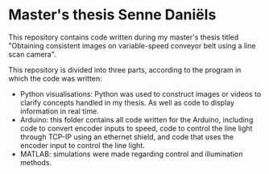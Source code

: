 # Master's thesis Senne Daniëls

This repository contains code written during my master's thesis titled "Obtaining consistent images on variable-speed conveyor belt using a line scan camera".

This repository is divided into three parts, according to the program in which the code was written:
- Python visualisations: Python was used to construct images or videos to clarify concepts handled in my thesis. As well as code to display information in real time.
- Arduino: this folder contains all code written for the Arduino, including code to convert encoder inputs to speed, code to control the line light through TCP-IP using an ethernet shield, and code that uses the encoder input to control the line light.
- MATLAB: simulations were made regarding control and illumination methods.
